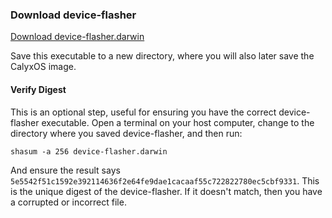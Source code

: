 ### Download device-flasher

<a class="btn" href="(https://release.calyxinstitute.org/device-flasher/1.0.3/device-flasher.darwin">Download device-flasher.darwin</a>

Save this executable to a new directory, where you will also later save the CalyxOS image.

#### Verify Digest

This is an optional step, useful for ensuring you have the correct device-flasher executable. Open a terminal on your host computer, change to the directory where you saved device-flasher, and then run:

```
shasum -a 256 device-flasher.darwin
```

And ensure the result says `5e5542f51c1592e392114636f2e64fe9dae1cacaaf55c722822780ec5cbf9331`. This is the unique digest of the device-flasher. If it doesn't match, then you have a corrupted or incorrect file.
